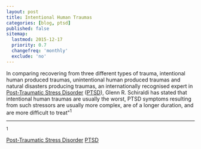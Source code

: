```yaml
---
layout: post
title: Intentional Human Traumas
categories: [blog, ptsd]
published: false
sitemap:
  lastmod: 2015-12-17
  priority: 0.7
  changefreq: 'monthly'
  exclude: 'no'
---
```


In comparing recovering from three different types of trauma, intentional human produced traumas, unintentional human produced traumas and natural disasters producing traumas, an internationally recognised expert in <a href="/post-traumatic-stress-disorder/" title="Post-Traumatic Stress Disorder">Post-Traumatic Stress Disorder</a> (<a href="/post-traumatic-stress-disorder/" title="Post-Traumatic Stress Disorder">PTSD</a>), Glenn R. Schiraldi has stated that <span class="highlight">intentional human traumas</span> are usually the worst, PTSD symptoms resulting from such stressors are usually more complex, are of a longer duration, and are more difficult to treat"<sup>1</sup>


-----
<sup>1</sup>




<a href="/post-traumatic-stress-disorder/" title="Post-Traumatic Stress Disorder">Post-Traumatic Stress Disorder</a>
<a href="/post-traumatic-stress-disorder/" title="Post-Traumatic Stress Disorder">PTSD</a>
